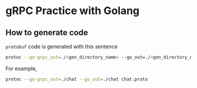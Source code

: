 # gRPC Practice with Golang

## How to generate code

`protobuf` code is generated with this sentence

```bash
protoc --go-grpc_out=./<gen_directory_name> --go_out=./<gen_directory_name> <proto_file_name>
```

For example,

```bash
protoc --go-grpc_out=./chat --go_out=./chat chat.proto
```